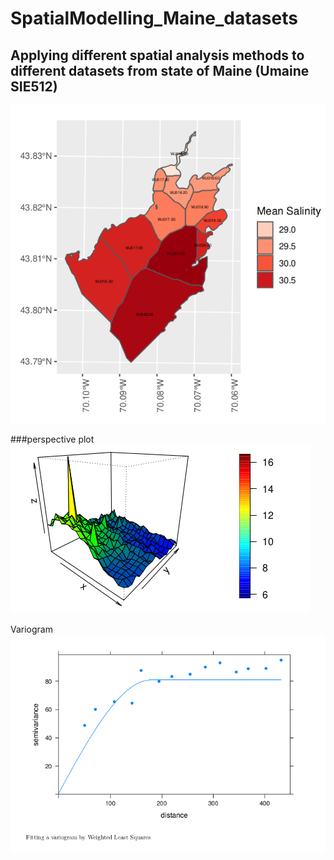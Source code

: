# SpatialModelling_Maine_datasets

## Applying different spatial analysis methods to different datasets from state of Maine (Umaine SIE512)



![Spatial Exploratory Analysis](https://github.com/RamyGadalla/SpatialModelling_Maine_datasets/blob/main/Salinity_Maine_map.png)


###perspective plot
![Trend Analysis](https://github.com/RamyGadalla/SpatialModelling_Maine_datasets/blob/main/Trend%20analysis.png)



Variogram
![Variogram](https://github.com/RamyGadalla/SpatialModelling_Maine_datasets/blob/main/variogram.png)
